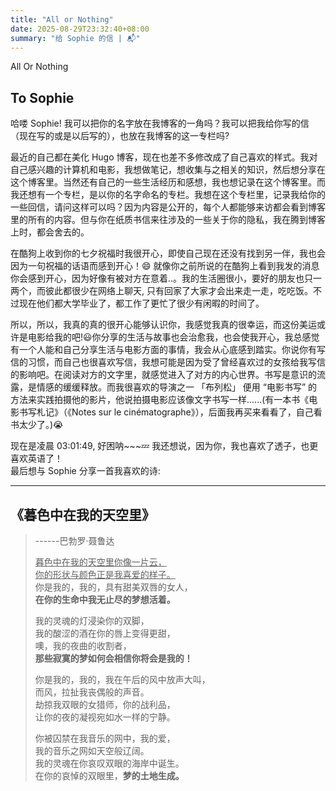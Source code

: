 ```yaml
---
title: "All or Nothing"
date: 2025-08-29T23:32:40+08:00
summary: "给 Sophie 的信 | 📬"
---
```


<!-- require APlayer -->
<link rel="stylesheet" href="/renderjs/aplayer/dist/APlayer.min.css">
<script src="/renderjs/aplayer/dist/APlayer.min.js"></script>
<!-- require MetingJS -->
<script src="/renderjs/meting/dist/Meting.min.js"></script>


<p class="fonts-delphiaVillagefont"> All Or Nothing </p>

<meting-js
    name="Lava (From _Lava_) "
    artist="Kuana Torres Kahele_Napua Greig_James Ford Murphy"
    url="/voice/kugou/sophieSong/Lava (From _Lava_) - Kuana Torres Kahele_Napua Greig_James Ford Murphy/Lava (From 'Lava').mp3 "
    cover="/voice/kugou/sophieSong/Lava (From _Lava_) - Kuana Torres Kahele_Napua Greig_James Ford Murphy/Lava (From 'Lava')_封面.jpg"
    lrc="/voice/kugou/sophieSong/Lava (From _Lava_) - Kuana Torres Kahele_Napua Greig_James Ford Murphy/Lava (From 'Lava')_合并歌词.lrc" 
    autoplay="false"
    loop="false"
    mutex="true">
</meting-js>

## To Sophie

<p class="fonts-letter-zh"> 哈喽 Sophie! 我可以把你的名字放在我博客的一角吗？我可以把我给你写的信（现在写的或是以后写的），也放在我博客的这一专栏吗? </p>
<p class="fonts-letter-zh"> 最近的自己都在美化 Hugo 博客，现在也差不多修改成了自己喜欢的样式。我对自己感兴趣的计算机和电影，我想做笔记，想收集与之相关的知识，然后想分享在这个博客里。当然还有自己的一些生活经历和感想，我也想记录在这个博客里。而我还想有一个专栏，是以你的名字命名的专栏。我想在这个专栏里，记录我给你的一些回信，请问这样可以吗？因为内容是公开的，每个人都能够来访都会看到博客里的所有的内容。但与你在纸质书信来往涉及的一些关于你的隐私，我在腾到博客上时，都会舍去的。  </p>
<p class="fonts-letter-zh"> 在酷狗上收到你的七夕祝福时我很开心，即使自己现在还没有找到另一伴，我也会因为一句祝福的话语而感到开心！😄 就像你之前所说的在酷狗上看到我发的消息你会感到开心，因为好像有被对方在意着..。我的生活圈很小，要好的朋友也只一两个，而彼此都很少在网络上聊天, 只有回家了大家才会出来走一走，吃吃饭。不过现在他们都大学毕业了，都工作了更忙了很少有闲暇的时间了。 </p>
<p class="fonts-letter-zh"> 所以，所以，我真的真的很开心能够认识你，我感觉我真的很幸运，而这份美运或许是电影给我的吧!😃你分享的生活与故事也会治愈我，也会使我开心，我总感觉有一个人能和自己分享生活与电影方面的事情，我会从心底感到踏实。你说你有写信的习惯，而自己也很喜欢写信，我想可能是因为受了曾经喜欢过的女孩给我写信的影响吧。在阅读对方的文字里，就感觉进入了对方的内心世界。书写是意识的流露，是情感的缓缓释放。而我很喜欢的导演之一 「布列松」 便用 “电影书写” 的方法来实践拍摄他的影片，他说拍摄电影应该像文字书写一样......(有一本书《电影书写札记》（《Notes sur le cinématographe》），后面我再买来看看了，自己看书太少了。)😭</p>
<p class="fonts-letter-zh"> 现在是凌晨 03:01:49, 好困呐~~~💤 我还想说，因为你，我也喜欢了透子，也更喜欢英语了！<br> 最后想与 Sophie 分享一首我喜欢的诗:  </p>

---

## 《暮色中在我的天空里》

>    \-\-\-\-\-\-巴勃罗·聂鲁达
>
> <u>暮色中在我的天空里你像一片云，</u>    
> <u>你的形状与颜色正是我喜爱的样子。 </u>  
> 你是我的，我的，具有甜美双唇的女人，  
> **在你的生命中我无止尽的梦想活着。**  
> 
> 我的灵魂的灯浸染你的双脚，    
> 我的酸涩的酒在你的唇上变得更甜，  
> 噢，我的夜曲的收割者，    
> **那些寂寞的梦如何会相信你将会是我的！**  
> 
> 你是我的，我的，我在午后的风中放声大叫，  
> 而风，拉扯我丧偶般的声音。    
> 劫掠我双眼的女猎师，你的战利品，  
> 让你的夜的凝视宛如水一样的宁静。  
> 
> 你被囚禁在我音乐的网中，我的爱，  
> 我的音乐之网如天空般辽阔。    
> 我的灵魂在你哀叹双眼的海岸中诞生。    
> 在你的哀悼的双眼里，**梦的土地生成。**    


